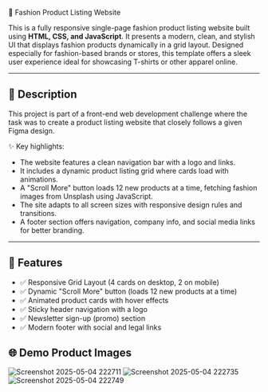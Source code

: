  👗 Fashion Product Listing Website

This is a fully responsive single-page fashion product listing website built using **HTML, CSS, and JavaScript**. It presents a modern, clean, and stylish UI that displays fashion products dynamically in a grid layout. Designed especially for fashion-based brands or stores, this template offers a sleek user experience ideal for showcasing T-shirts or other apparel online.

---

## 📝 Description

This project is part of a front-end web development challenge where the task was to create a product listing website that closely follows a given Figma design.

✨ Key highlights:

- The website features a clean navigation bar with a logo and links.
- It includes a dynamic product listing grid where cards load with animations.
- A "Scroll More" button loads 12 new products at a time, fetching fashion images from Unsplash using JavaScript.
- The site adapts to all screen sizes with responsive design rules and transitions.
- A footer section offers navigation, company info, and social media links for better branding.
---

## 🚀 Features

- ✅ Responsive Grid Layout (4 cards on desktop, 2 on mobile)
- ✅ Dynamic "Scroll More" button (loads 12 new products at a time)
- ✅ Animated product cards with hover effects
- ✅ Sticky header navigation with a logo
- ✅ Newsletter sign-up (promo) section
- ✅ Modern footer with social and legal links

## 🌐 Demo Product Images
![Screenshot 2025-05-04 222711](https://github.com/user-attachments/assets/24d81d45-157f-4a23-86b5-92ea22c54681)
![Screenshot 2025-05-04 222735](https://github.com/user-attachments/assets/b45dd644-9bb8-4134-bd97-9465d8eb1d2e)
![Screenshot 2025-05-04 222749](https://github.com/user-attachments/assets/2069e3e5-e5eb-48f5-9cfa-fe376305ebf4)






